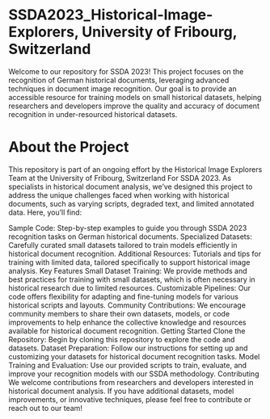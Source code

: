 # SSDA2023_Historical-Image-Explorers, University of Fribourg, Switzerland

Welcome to our repository for SSDA 2023! This project focuses on the recognition of German historical documents, leveraging advanced techniques in document image recognition. Our goal is to provide an accessible resource for training models on small historical datasets, helping researchers and developers improve the quality and accuracy of document recognition in under-resourced historical datasets.

# About the Project
This repository is part of an ongoing effort by the Historical Image Explorers Team at the University of Fribourg, Switzerland For SSDA 2023. As specialists in historical document analysis, we’ve designed this project to address the unique challenges faced when working with historical documents, such as varying scripts, degraded text, and limited annotated data. Here, you’ll find:

Sample Code: Step-by-step examples to guide you through SSDA 2023 recognition tasks on German historical documents.
Specialized Datasets: Carefully curated small datasets tailored to train models efficiently in historical document recognition.
Additional Resources: Tutorials and tips for training with limited data, tailored specifically to support historical image analysis.
Key Features
Small Dataset Training: We provide methods and best practices for training with small datasets, which is often necessary in historical research due to limited resources.
Customizable Pipelines: Our code offers flexibility for adapting and fine-tuning models for various historical scripts and layouts.
Community Contributions: We encourage community members to share their own datasets, models, or code improvements to help enhance the collective knowledge and resources available for historical document recognition.
Getting Started
Clone the Repository: Begin by cloning this repository to explore the code and datasets.
Dataset Preparation: Follow our instructions for setting up and customizing your datasets for historical document recognition tasks.
Model Training and Evaluation: Use our provided scripts to train, evaluate, and improve your recognition models with our SSDA methodology.
Contributing
We welcome contributions from researchers and developers interested in historical document analysis. If you have additional datasets, model improvements, or innovative techniques, please feel free to contribute or reach out to our team!

